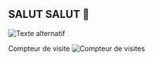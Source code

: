 ## SALUT SALUT 👋


![Texte alternatif](https://media.giphy.com/media/3o7aD2saalBwwftBIY/giphy.gif](https://media0.giphy.com/media/v1.Y2lkPTc5MGI3NjExM2c1cWJ2ZWFnNDh3Zzdyam11ZXU2YnlnaGt5bHVyeG1iNmduc3VweCZlcD12MV9pbnRlcm5hbF9naWZfYnlfaWQmY3Q9Zw/o0vwzuFwCGAFO/giphy.gif))



Compteur de visite
![Compteur de visites](https://komarev.com/ghpvc/?username=alexdupont&color=blue)

<!--
**OlDu-jpeg/OlDu-jpeg** is a ✨ _special_ ✨ repository because its `README.md` (this file) appears on your GitHub profile.

Here are some ideas to get you started:

- 🔭 I’m currently working on ...
- 🌱 I’m currently learning ...
- 👯 I’m looking to collaborate on ...
- 🤔 I’m looking for help with ...
- 💬 Ask me about ...
- 📫 How to reach me: ...
- 😄 Pronouns: ...
- ⚡ Fun fact: ...


readme: nom du projet
  description de l app si elle etait fonctionnelle
  technologie
  pas a pas d'installation
  fonctionalité (tuto)// cahier des charges
-->




  
